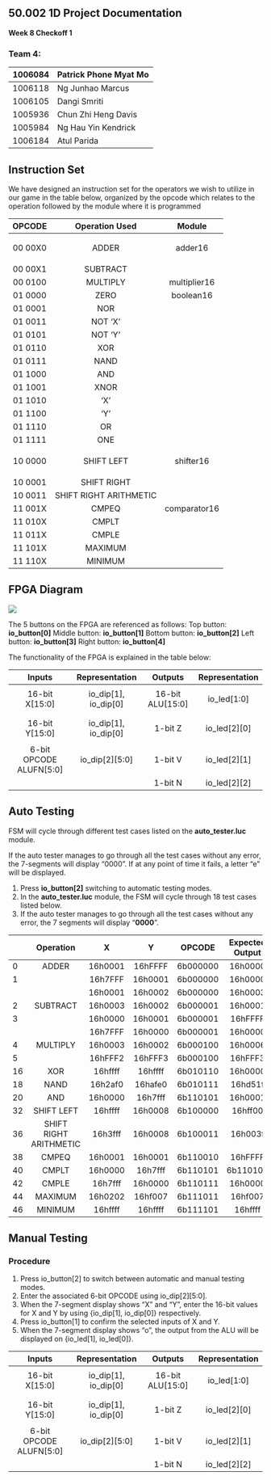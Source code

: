 ﻿## <a name="_tedlgk6vln2x"></a>50.002 1D Project Documentation
**Week 8 Checkoff 1**
### <a name="_a2m00ilk57wt"></a>**Team 4:**

|1006084|**Patrick Phone Myat Mo**|
| -: | :- |
|1006118|Ng Junhao Marcus|
|1006105|Dangi Smriti|
|1005936|Chun Zhi Heng Davis|
|1005984|Ng Hau Yin Kendrick|
|1006184|Atul Parida|

## <a name="_3yljx2wr9b7z"></a>Instruction Set
We have designed an instruction set for the operators we wish to utilize in our game in the table below, organized by the opcode which relates to the operation followed by the module where it is programmed


|**OPCODE**|**Operation Used**|**Module**|
| :-: | :-: | :-: |
|00 00X0|ADDER|<p>adder16</p><p></p>|
|00 00X1|SUBTRACT||
|00 0100|MULTIPLY|multiplier16|
|01 0000|ZERO|boolean16|
|01 0001|NOR||
|01 0011|NOT ‘X’||
|01 0101|NOT ‘Y’||
|01 0110|XOR||
|01 0111|NAND||
|01 1000|AND||
|01 1001|XNOR||
|01 1010|‘X’||
|01 1100|‘Y’||
|01 1110|OR||
|01 1111|ONE||
|10 0000|SHIFT LEFT|<p>shifter16</p><p></p>|
|10 0001|SHIFT RIGHT||
|10 0011|SHIFT RIGHT ARITHMETIC||
|11 001X|CMPEQ|comparator16|
|11 010X|CMPLT||
|11 011X|CMPLE||
|11 101X|MAXIMUM||
|11 110X|MINIMUM||

## <a name="_oswkajkuzg5v"></a>FPGA Diagram
![](Aspose.Words.a01de651-2f29-43f7-a183-fc0ea6a09658.001.png)

The 5 buttons on the FPGA are referenced as follows:
Top button: **io\_button[0]**
Middle button: **io\_button[1]**
Bottom button: **io\_button[2]**
Left button: **io\_button[3]**
Right button: **io\_button[4]**

The functionality of the FPGA is explained in the table below:


|**Inputs**|**Representation**|**Outputs**|**Representation**|
| :-: | :-: | :-: | :-: |
|16-bit X[15:0]|io\_dip[1], io\_dip[0]|16-bit ALU[15:0]|<p>io\_led[1:0]</p><p> </p>|
|16-bit Y[15:0]|io\_dip[1],  io\_dip[0]|1-bit Z|<p>io\_led[2][0]</p><p> </p>|
|6-bit OPCODE ALUFN[5:0]|io\_dip[2][5:0]|1-bit V|<p>io\_led[2][1]</p><p> </p>|
|||1-bit N|io\_led[2][2]|

## <a name="_8kejhw4hk56p"></a>Auto Testing
FSM will cycle through different test cases listed on the **auto\_tester.luc** module.

If the auto tester manages to go through all the test cases without any error, the 7-segments will display “0000”. If at any point of time it fails, a letter “e” will be displayed.

1. Press **io\_button[2]** switching to automatic testing modes.
1. In the **auto\_tester.luc** module, the FSM will cycle through 18 test cases listed below.
1. If the auto tester manages to go through all the test cases without any error, the 7 segments will display “**0000**”.


||**Operation**|**X**|**Y**|**OPCODE**|**Expected Output**|
| :- | :-: | :-: | :-: | :-: | :-: |
|0|ADDER|16h0001|16hFFFF|6b000000|16h0000|
|1||16h7FFF|16h0001|6b000000|16h0000|
|||16h0001|16h0002|6b000000|16h0003|
|2|SUBTRACT|16h0003|16h0002|6b000001|16h0001|
|3||16h0000|16h0001|6b000001|16hFFFF|
|||16h7FFF|16h0000|6b000001|16h0000|
|4|MULTIPLY|16h0003|16h0002|6b000100|16h0006|
|5||16hFFF2|16hFFF3|6b000100|16hFFF3|
|16|XOR|16hffff|16hffff|6b010110|16h0000|
|18|NAND|16h2af0|16hafe0|6b010111|16hd51f|
|20|AND|16h0000|16h7fff|6b110101|16h0001|
|32|SHIFT LEFT|16hffff|16h0008|6b100000|16hff00|
|36|SHIFT RIGHT ARITHMETIC|16h3fff|16h0008|6b100011|16h003f|
|38|CMPEQ|16h0001|16h0001|6b110010|16hFFFF|
|40|CMPLT|16h0000|16h7fff|6b110101|6b110101|
|42|CMPLE|16h7fff|16h0000|6b110111|16h0000|
|44|MAXIMUM|16h0202|16hf007|6b111011|16hf007|
|46|MINIMUM|16hffff|16hffff|6b111101|16hffff|

## <a name="_bpzgqnqryqlo"></a>Manual Testing
### <a name="_415yefuye47x"></a>Procedure
1. Press io\_button[2] to switch between automatic and manual testing modes.
1. Enter the associated 6-bit OPCODE using io\_dip[2][5:0].
1. When the 7-segment display shows “X” and “Y”, enter the 16-bit values for X and Y by using {io\_dip[1], io\_dip[0]} respectively.
1. Press io\_button[1] to confirm the selected inputs of X and Y.
1. When the 7-segment display shows “o”, the output from the ALU will be displayed on {io\_led[1], io\_led[0]}.


|**Inputs**|**Representation**|**Outputs**|**Representation**|
| :-: | :-: | :-: | :-: |
|16-bit X[15:0]|io\_dip[1], io\_dip[0]|16-bit ALU[15:0]|<p>io\_led[1:0]</p><p> </p>|
|16-bit Y[15:0]|io\_dip[1],  io\_dip[0]|1-bit Z|<p>io\_led[2][0]</p><p> </p>|
|6-bit OPCODE ALUFN[5:0]|io\_dip[2][5:0]|1-bit V|<p>io\_led[2][1]</p><p> </p>|
|||1-bit N|io\_led[2][2]|

